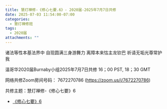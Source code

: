 ```yaml
---
title: 慧灯禅修-《修心七要.6》- 2020届-2025年7月7日共修
date: 2025-07-03 11:54:00-07:00
categories:
  - 慧灯禅修班
tags:
  - 2020届
attachments: ""
---
```

诸法等性本基法界中 自现圆满三身游舞力
离障本来怙主龙钦巴 祈请无垢光尊常护我

温哥华2020届Burnaby小组2025年7月7日共修
16；00 PST, 18；30 GMT

网络共修Zoom房间号码： 7672270786 (<https://zoom.us/j/7672270786>)

共修主题：慧灯禅修-《修心七要》6

* [《修心七要》6](https://www.fohuifayu.com/index.php/huideng-jiangtang/jingdian-jiedu/xiuxin-qiyao/968-l05018)






